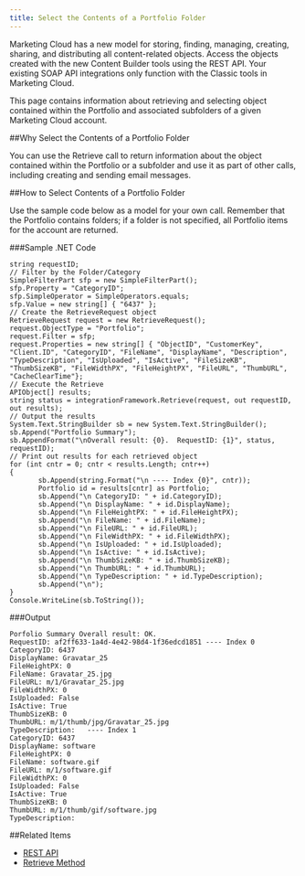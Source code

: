 ```yaml
---
title: Select the Contents of a Portfolio Folder
---
```


<div class="alert">Marketing Cloud has a new model for storing, finding, managing, creating, sharing, and distributing all content-related objects. Access the objects created with the new Content Builder tools using the REST API. Your existing SOAP API integrations only function with the Classic tools in Marketing Cloud.</div>

This page contains information  about retrieving and selecting object contained within the Portfolio and associated subfolders of a given Marketing Cloud account.

##Why Select the Contents of a Portfolio Folder

You can use the Retrieve call to return information about the object contained within the Portfolio or a subfolder and use it as part of other calls, including creating and sending email messages.

##How to Select Contents of a Portfolio Folder

Use the sample code below as a model for your own call. Remember that the Portfolio contains folders; if a folder is not specified, all Portfolio items for the account are returned.

###Sample .NET Code
```
string requestID;  
// Filter by the Folder/Category 
SimpleFilterPart sfp = new SimpleFilterPart();
sfp.Property = "CategoryID";
sfp.SimpleOperator = SimpleOperators.equals;
sfp.Value = new string[] { "6437" };
// Create the RetrieveRequest object
RetrieveRequest request = new RetrieveRequest();
request.ObjectType = "Portfolio";
request.Filter = sfp;
request.Properties = new string[] { "ObjectID", "CustomerKey", "Client.ID", "CategoryID", "FileName", "DisplayName", "Description", "TypeDescription", "IsUploaded", "IsActive", "FileSizeKB", "ThumbSizeKB", "FileWidthPX", "FileHeightPX", "FileURL", "ThumbURL", "CacheClearTime"};
// Execute the Retrieve
APIObject[] results;
string status = integrationFramework.Retrieve(request, out requestID, out results);
// Output the results
System.Text.StringBuilder sb = new System.Text.StringBuilder();
sb.Append("Portfolio Summary");
sb.AppendFormat("\nOverall result: {0}.  RequestID: {1}", status, requestID);
// Print out results for each retrieved object
for (int cntr = 0; cntr < results.Length; cntr++)
{
       sb.Append(string.Format("\n ---- Index {0}", cntr));
       Portfolio id = results[cntr] as Portfolio;
       sb.Append("\n CategoryID: " + id.CategoryID);
       sb.Append("\n DisplayName: " + id.DisplayName);
       sb.Append("\n FileHeightPX: " + id.FileHeightPX);
       sb.Append("\n FileName: " + id.FileName);
       sb.Append("\n FileURL: " + id.FileURL);
       sb.Append("\n FileWidthPX: " + id.FileWidthPX);
       sb.Append("\n IsUploaded: " + id.IsUploaded);
       sb.Append("\n IsActive: " + id.IsActive);
       sb.Append("\n ThumbSizeKB: " + id.ThumbSizeKB);
       sb.Append("\n ThumbURL: " + id.ThumbURL);
       sb.Append("\n TypeDescription: " + id.TypeDescription);
       sb.Append("\n");
}
Console.WriteLine(sb.ToString());
```
###Output
```
Porfolio Summary Overall result: OK.  
RequestID: af2ff633-1a4d-4e42-98d4-1f36edcd1851 ---- Index 0 
CategoryID: 6437 
DisplayName: Gravatar_25 
FileHeightPX: 0 
FileName: Gravatar_25.jpg 
FileURL: m/1/Gravatar_25.jpg 
FileWidthPX: 0 
IsUploaded: False 
IsActive: True 
ThumbSizeKB: 0 
ThumbURL: m/1/thumb/jpg/Gravatar_25.jpg 
TypeDescription:   ---- Index 1 
CategoryID: 6437 
DisplayName: software 
FileHeightPX: 0 
FileName: software.gif 
FileURL: m/1/software.gif 
FileWidthPX: 0 
IsUploaded: False 
IsActive: True 
ThumbSizeKB: 0 
ThumbURL: m/1/thumb/gif/software.jpg 
TypeDescription:
```
##Related Items
* [REST API](https://developer.salesforce.com/docs/atlas.en-us.mc-apis.meta/mc-apis/content-api.htm)
* [Retrieve Method](retrieve.htm)